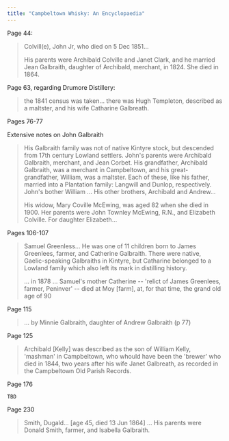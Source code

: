 ```yaml
---
title: "Campbeltown Whisky: An Encyclopaedia"
---
```


Page 44:

> Colvill(e), John Jr, who died on 5 Dec
> 1851...
>
> His parents were Archibald Colville and Janet Clark, and
> he married Jean Galbraith, daughter of Archibald, merchant,
> in 1824. She died in 1864.

Page 63, regarding Drumore Distillery:

> the 1841 census was taken... there was Hugh Templeton,
> described as a maltster, and his wife Catharine Galbreath.
   
Pages 76-77

Extensive notes on John Galbraith

> His Galbraith family was not of native Kintyre stock, 
> but descended from 17th century Lowland settlers. John's
> parents were Archibald Galbraith, merchant, and Jean
> Corbet. His grandfather, Archibald Galbraith, was a
> merchant in Campbeltown, and his great-grandfather,
> William, was a maltster. Each of these, like his father,
> married into a Plantation family: Langwill and Dunlop,
> respectively. John's bother William ...  His other brothers,
> Archibald and Andrew...
>
> His widow, Mary Coville McEwing, was aged 82 when she died
> in 1900. Her parents were John Townley McEwing, R.N., and 
> Elizabeth Colville. For daughter Elizabeth...
 
 Pages 106-107
 
> Samuel Greenless...  He was one of 11 children born to
> James Greenlees, farmer, and Catherine Galbraith. There were
> native, Gaelic-speaking Galbraiths in Kintyre, but Catharine
> belonged to a Lowland family which also left its mark in
> distilling history.
>
> ... in 1878 ... Samuel's mother Catherine -- 'relict of 
> James Greenlees, farmer, Peninver' -- died at Moy [farm],
> at, for that time, the grand old age of 90
    
Page 115

> ... by Minnie Galbraith, daughter of Andrew Galbraith (p 77)
   
Page 125

> Archibald [Kelly] was described as the son of William Kelly,
> 'mashman' in Campbeltown, who whould have been the 'brewer'
> who died in 1844, two years after his wife Janet Galbreath,
> as recorded in the Campbeltown Old Parish Records.
    
Page 176

    TBD
    
Page 230

> Smith, Dugald... [age 45, died 13 Jun 1864] ... His parents
> were Donald Smith, farmer, and Isabella Galbraith.
    
 
   
